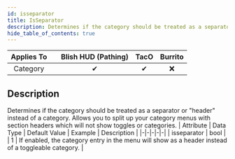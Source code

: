 ```yaml
---
id: isseparator
title: IsSeparator
description: Determines if the category should be treated as a separator or "header" instead of a category. Allows you to split up your category menus with section headers which will not show toggles or categories.
hide_table_of_contents: true
---
```

| Applies To | | Blish HUD (Pathing) | TacO | Burrito |
|-|-|-|-|-|
| <center>Category</center> | | <center>✔</center> | <center>✔</center> | <center>❌</center> |


## Description
Determines if the category should be treated as a separator or "header" instead of a category. Allows you to split up your category menus with section headers which will not show toggles or categories.
| Attribute | Data Type | Default Value | Example | Description |
|-|-|-|-|-|
| isseparator | bool |  | 1 | If enabled, the category entry in the menu will show as a header instead of a toggleable category. | 

